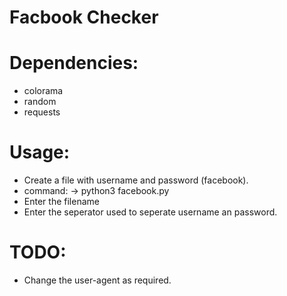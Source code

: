 # Facbook Checker

# Dependencies:
* colorama
* random
* requests

# Usage:
* Create a file with username and password (facebook).
* command:
	-> python3 facebook.py
* Enter the filename
* Enter the seperator used to seperate username an password.

# TODO:
* Change the user-agent as required.

